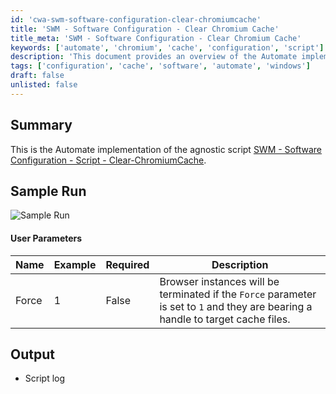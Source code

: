 ```yaml
---
id: 'cwa-swm-software-configuration-clear-chromiumcache'
title: 'SWM - Software Configuration - Clear Chromium Cache'
title_meta: 'SWM - Software Configuration - Clear Chromium Cache'
keywords: ['automate', 'chromium', 'cache', 'configuration', 'script']
description: 'This document provides an overview of the Automate implementation of the agnostic script for clearing the Chromium cache. It includes user parameters, sample run images, and output details for effective software configuration management.'
tags: ['configuration', 'cache', 'software', 'automate', 'windows']
draft: false
unlisted: false
---
```

## Summary

This is the Automate implementation of the agnostic script [SWM - Software Configuration - Script - Clear-ChromiumCache](https://proval.itglue.com/DOC-5078775-10371996).

## Sample Run

![Sample Run](5078775/docs/10733548/images/23317303)

#### User Parameters

| Name   | Example | Required | Description                                                                                                                                                     |
|--------|---------|----------|-----------------------------------------------------------------------------------------------------------------------------------------------------------------|
| Force  | 1       | False    | Browser instances will be terminated if the `Force` parameter is set to `1` and they are bearing a handle to target cache files.                             |

## Output

- Script log

